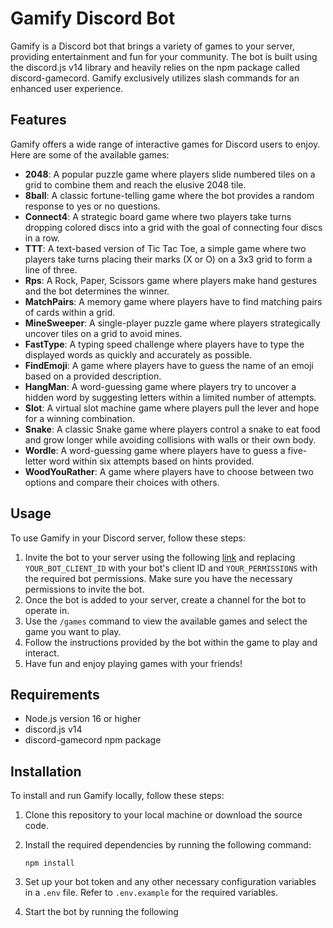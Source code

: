 # Gamify Discord Bot



Gamify is a Discord bot that brings a variety of games to your server, providing entertainment and fun for your community. The bot is built using the discord.js v14 library and heavily relies on the npm package called discord-gamecord. Gamify exclusively utilizes slash commands for an enhanced user experience.

## Features

Gamify offers a wide range of interactive games for Discord users to enjoy. Here are some of the available games:

- **2048**: A popular puzzle game where players slide numbered tiles on a grid to combine them and reach the elusive 2048 tile.
- **8ball**: A classic fortune-telling game where the bot provides a random response to yes or no questions.
- **Connect4**: A strategic board game where two players take turns dropping colored discs into a grid with the goal of connecting four discs in a row.
- **TTT**: A text-based version of Tic Tac Toe, a simple game where two players take turns placing their marks (X or O) on a 3x3 grid to form a line of three.
- **Rps**: A Rock, Paper, Scissors game where players make hand gestures and the bot determines the winner.
- **MatchPairs**: A memory game where players have to find matching pairs of cards within a grid.
- **MineSweeper**: A single-player puzzle game where players strategically uncover tiles on a grid to avoid mines.
- **FastType**: A typing speed challenge where players have to type the displayed words as quickly and accurately as possible.
- **FindEmoji**: A game where players have to guess the name of an emoji based on a provided description.
- **HangMan**: A word-guessing game where players try to uncover a hidden word by suggesting letters within a limited number of attempts.
- **Slot**: A virtual slot machine game where players pull the lever and hope for a winning combination.
- **Snake**: A classic Snake game where players control a snake to eat food and grow longer while avoiding collisions with walls or their own body.
- **Wordle**: A word-guessing game where players have to guess a five-letter word within six attempts based on hints provided.
- **WoodYouRather**: A game where players have to choose between two options and compare their choices with others.

## Usage

To use Gamify in your Discord server, follow these steps:

1. Invite the bot to your server using the following [link](https://discord.com/oauth2/authorize?client_id=YOUR_BOT_CLIENT_ID&permissions=YOUR_PERMISSIONS&scope=bot%20applications.commands) and replacing `YOUR_BOT_CLIENT_ID` with your bot's client ID and `YOUR_PERMISSIONS` with the required bot permissions. Make sure you have the necessary permissions to invite the bot.
2. Once the bot is added to your server, create a channel for the bot to operate in.
3. Use the `/games` command to view the available games and select the game you want to play.
4. Follow the instructions provided by the bot within the game to play and interact.
5. Have fun and enjoy playing games with your friends!

## Requirements

- Node.js version 16 or higher
- discord.js v14
- discord-gamecord npm package

## Installation

To install and run Gamify locally, follow these steps:

1. Clone this repository to your local machine or download the source code.
2. Install the required dependencies by running the following command:

   ```
   npm install
   ```

3. Set up your bot token and any other necessary configuration variables in a `.env` file. Refer to `.env.example` for the required variables.
4. Start the bot by running the following
